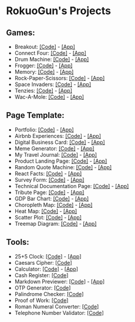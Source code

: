 # RokuoGun's Projects


## Games: 
+ Breakout: [[Code]](https://github.com/RokuoGun/rokuogun.github.io/tree/main/projects/games/breakout) - [[App]](https://rokuogun.github.io/projects/games/breakout/index.html)
+ Connect Four: [[Code]](https://github.com/RokuoGun/rokuogun.github.io/tree/main/projects/games/connect_four) - [[App]](https://rokuogun.github.io/projects/games/connect_four/index.html)
+ Drum Machine: [[Code]](https://github.com/RokuoGun/rokuogun.github.io/tree/main/projects/games/drum_machine) - [[App]](https://rokuogun.github.io/projects/games/drum_machine/index.html)
+ Frogger: [[Code]](https://github.com/RokuoGun/rokuogun.github.io/tree/main/projects/games/frogger) - [[App]](https://rokuogun.github.io/projects/games/frogger/index.html)
+ Memory: [[Code]](https://github.com/RokuoGun/rokuogun.github.io/tree/main/projects/games/memory) - [[App]](https://rokuogun.github.io/projects/games/memory/index.html)
+ Rock-Paper-Scissors: [[Code]](https://github.com/RokuoGun/rokuogun.github.io/tree/main/projects/games/rock-paper-scissors) - [[App]](https://rokuogun.github.io/projects/games/rock-paper-scissors/index.html)
+ Space Invaders: [[Code]](https://github.com/RokuoGun/rokuogun.github.io/tree/main/projects/games/space_invaders) - [[App]](https://rokuogun.github.io/projects/games/space_invaders/index.html)
+ Tenzies: [[Code]](https://github.com/RokuoGun/rokuogun.github.io/tree/main/projects/games/tenzies) - [[App]](https://rokuogun.github.io/projects/games/tenzies/index.html)
+ Wac-A-Mole: [[Code]](https://github.com/RokuoGun/rokuogun.github.io/tree/main/projects/games/wac-a-mole) - [[App]](https://rokuogun.github.io/projects/games/wac-a-mole/index.html)


## Page Template:
+ Portfolio: [[Code]](https://github.com/RokuoGun/rokuogun.github.io/blob/main/index.html) - [[App]](https://rokuogun.github.io)
+ Airbnb Experiences: [[Code]](https://github.com/RokuoGun/rokuogun.github.io/tree/main/projects/page_template/airbnb_experiences) - [[App]](https://rokuogun.github.io/projects/page_template/airbnb_experiences/index.html)
+ Digital Business Card: [[Code]](https://github.com/RokuoGun/rokuogun.github.io/tree/main/projects/page_template/digital_business_card) - [[App]](https://rokuogun.github.io/projects/page_template/digital_business_card/index.html)
+ Meme Generator: [[Code]](https://github.com/RokuoGun/rokuogun.github.io/tree/main/projects/page_template/meme_generator) - [[App]](https://rokuogun.github.io/projects/page_template/meme_generator/index.html)
+ My Travel Journal: [[Code]](https://github.com/RokuoGun/rokuogun.github.io/tree/main/projects/page_template/my_travel_journal) - [[App]](https://rokuogun.github.io/projects/page_template/my_travel_journal/index.html)
+ Product Landing Page: [[Code]](https://github.com/RokuoGun/rokuogun.github.io/tree/main/projects/page_template/product_landing_page) - [[App]](https://rokuogun.github.io/projects/page_template/product_landing_page/index.html)
+ Random Quote Machine: [[Code]](https://github.com/RokuoGun/rokuogun.github.io/tree/main/projects/page_template/random_quote_machine) - [[App]](https://rokuogun.github.io/projects/page_template/random_quote_machine/index.html)
+ React Facts: [[Code]](https://github.com/RokuoGun/rokuogun.github.io/tree/main/projects/page_template/react_facts) - [[App]](https://rokuogun.github.io/projects/page_template/react_facts/index.html)
+ Survey Form: [[Code]](https://github.com/RokuoGun/rokuogun.github.io/tree/main/projects/page_template/survey_form) - [[App]](https://rokuogun.github.io/projects/page_template/survey_form/index.html)
+ Technical Documentation Page: [[Code]](https://github.com/RokuoGun/rokuogun.github.io/tree/main/projects/page_template/tech_doc_page) - [[App]](https://rokuogun.github.io/projects/page_template/tech_doc_page/index.html)
+ Tribute Page: [[Code]](https://github.com/RokuoGun/rokuogun.github.io/tree/main/projects/page_template/tribute_page) - [[App]](https://rokuogun.github.io/projects/page_template/tribute_page/index.html)
+ GDP Bar Chart: [[Code]](https://github.com/RokuoGun/rokuogun.github.io/tree/main/projects/page_template/bar_chart) - [[App]](https://rokuogun.github.io/projects/page_template/bar_chart/index.html)
+ Choropleth Map: [[Code]](https://github.com/RokuoGun/rokuogun.github.io/tree/main/projects/page_template/choropleth_map) - [[App]](https://rokuogun.github.io/projects/page_template/choropleth_map/index.html)
+ Heat Map: [[Code]](https://github.com/RokuoGun/rokuogun.github.io/tree/main/projects/page_template/heat_map) - [[App]](https://rokuogun.github.io/projects/page_template/heat_map/index.html)
+ Scatter Plot: [[Code]](https://github.com/RokuoGun/rokuogun.github.io/tree/main/projects/page_template/scatter_plot) - [[App]](https://rokuogun.github.io/projects/page_template/scatter_plot/index.html)
+ Treemap Diagram: [[Code]](https://github.com/RokuoGun/rokuogun.github.io/tree/main/projects/page_template/treemap_diagram) - [[App]](https://rokuogun.github.io/projects/page_template/treemap_diagram/index.html)


## Tools:
+ 25+5 Clock: [[Code]](https://github.com/RokuoGun/rokuogun.github.io/tree/main/projects/tools/25+5_clock) - [[App]](https://rokuogun.github.io/projects/tools/25+5_clock/index.html)
+ Caesars Cipher: [[Code]](https://github.com/RokuoGun/rokuogun.github.io/tree/main/projects/tools/caesars_cipher)
+ Calculator: [[Code]](https://github.com/RokuoGun/rokuogun.github.io/tree/main/projects/tools/calculator) - [[App]](https://rokuogun.github.io/projects/tools/calculator/index.html)
+ Cash Register: [[Code]](https://github.com/RokuoGun/rokuogun.github.io/tree/main/projects/tools/cash_register)
+ Markdown Previewer: [[Code]](https://github.com/RokuoGun/rokuogun.github.io/tree/main/projects/tools/markdown_previewer) - [[App]](https://rokuogun.github.io/projects/tools/markdown_previewer/index.html)
+ OTP Generator: [[Code]](https://github.com/RokuoGun/rokuogun.github.io/tree/main/projects/tools/otp_generator)
+ Palindrome Checker: [[Code]](https://github.com/RokuoGun/rokuogun.github.io/tree/main/projects/tools/palindrome_checker)
+ Proof of Work: [[Code]](https://github.com/RokuoGun/rokuogun.github.io/tree/main/projects/tools/proof_of_work)
+ Roman Numeral Converter: [[Code]](https://github.com/RokuoGun/rokuogun.github.io/tree/main/projects/tools/roman_numeral_converter)
+ Telephone Number Validator: [[Code]](https://github.com/RokuoGun/rokuogun.github.io/tree/main/projects/tools/telephone_number_validator)
